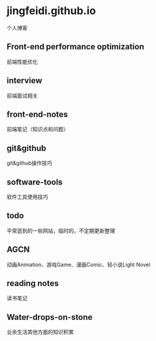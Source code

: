 # jingfeidi.github.io
个人博客
## Front-end performance optimization
前端性能优化
## interview
前端面试相关
## front-end-notes
前端笔记（知识点和问题）
## git&github
git&github操作技巧
## software-tools
软件工具使用技巧
## todo
平常逛到的一些网站，临时的，不定期更新整理
## AGCN
动画Animation、游戏Game、漫画Comic、轻小说Light Novel
## reading notes
读书笔记
## Water-drops-on-stone
业余生活其他方面的知识积累

